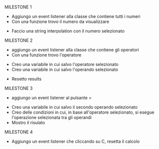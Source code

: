 MILESTONE 1
<!-- Aggiungere event listener a tutti i numeri (0-9) -->

- Aggiungo un event listener alla classe che contiene tutti i numeri
- Con una funzione trovo il numero da visualizzare

<!-- quando si clicca su un numero, concatenarlo al numero visualizzato in alto -->

- Faccio una string interpolation con il numero selezionato


MILESTONE 2
<!-- aggiungere event listener a tutti gli operatori  -->

- aggiungo un event listener alla classe che contiene gli operatori
- Con una funzione trovo l'operatore

<!-- quando si clicca su un operatore, salvare l'operatore cliccato e il primo operando -->

- Creo una variabile in cui salvo l'operatore selezionato
- Creo una variabile in cui salvo l'operando selezionato

<!-- quindi resettare il numero in alto  -->

- Resetto results


MILESTONE 3
<!-- aggiungere event listener al pulsante "=" -->

- aggiungo un event listener al pulsante =

<!-- quando si clicca su =, salvare il secondo operando, effettuare il calcolo corretto in base all'operatore selezionato e visualizzare il risultato in alto  -->

- Creo una variabile in cui salvo il secondo operando selezionato
- Creo delle condizioni in cui, in base all'operatore selezionato, si esegue l'operazione selezionata tra gli operandi
- Mostro il risulato


MILESTONE 4
<!-- pulsante canc: cliccando il pulsante si resetta il calcolo -->

- Aggiungo un event listener che cliccando su C, resetta il calcolo
